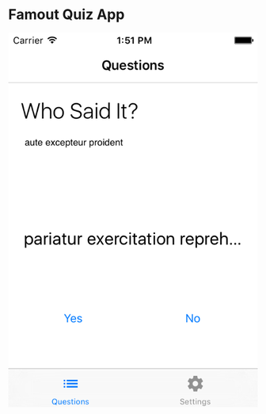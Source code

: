 # Famout Quiz App

![Question Screenshot](https://github.com/mvelikov/famous-quiz-app/blob/master/screenshot.png)
